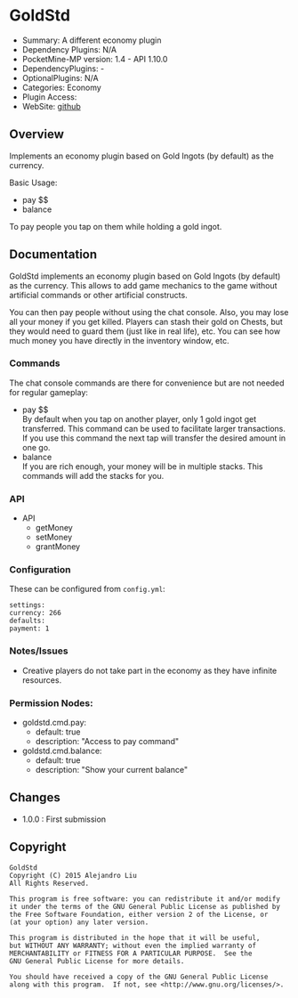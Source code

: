 GoldStd
=======

* Summary: A different economy plugin
* Dependency Plugins: N/A
* PocketMine-MP version: 1.4 - API 1.10.0
* DependencyPlugins: -
* OptionalPlugins: N/A
* Categories: Economy
* Plugin Access: 
* WebSite: [github](https://github.com/alejandroliu/bad-plugins/tree/master/GoldStd)

Overview
--------

Implements an economy plugin based on Gold Ingots (by default) as the
currency.

Basic Usage:

* pay $$
* balance

To pay people you tap on them while holding a gold ingot.

Documentation
-------------

GoldStd implements an economy plugin based on Gold Ingots (by default)
as the currency.  This allows to add game mechanics to the game
without artificial commands or other artificial constructs. 

You can then pay people without using the chat console.  Also, you may
lose all your money if you get killed.  Players can stash their gold
on Chests, but they would need to guard them (just like in real life),
etc.  You can see how much money you have directly in the inventory
window, etc.

### Commands

The chat console commands are there for convenience but are not needed
for regular gameplay:

* pay $$  
  By default when you tap on another player, only 1 gold ingot get
  transferred.  This command can be used to facilitate larger
  transactions.  If you use this command the next tap will transfer
  the desired amount in one go.
* balance  
  If you are rich enough, your money will be in multiple stacks.  This
  commands will add the stacks for you.

### API

* API
  - getMoney
  - setMoney
  - grantMoney

### Configuration

These can be configured from `config.yml`:

    settings:
	currency: 266
    defaults:
	payment: 1

### Notes/Issues

* Creative players do not take part in the economy as they have
  infinite resources.

### Permission Nodes:

* goldstd.cmd.pay:
  * default: true
  * description: "Access to pay command"
* goldstd.cmd.balance:
  * default: true
  * description: "Show your current balance"

Changes
-------

* 1.0.0 : First submission

Copyright
---------

    GoldStd
    Copyright (C) 2015 Alejandro Liu
    All Rights Reserved.

    This program is free software: you can redistribute it and/or modify
    it under the terms of the GNU General Public License as published by
    the Free Software Foundation, either version 2 of the License, or
    (at your option) any later version.

    This program is distributed in the hope that it will be useful,
    but WITHOUT ANY WARRANTY; without even the implied warranty of
    MERCHANTABILITY or FITNESS FOR A PARTICULAR PURPOSE.  See the
    GNU General Public License for more details.

    You should have received a copy of the GNU General Public License
    along with this program.  If not, see <http://www.gnu.org/licenses/>.
